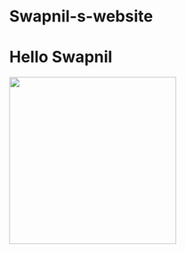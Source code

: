 # Swapnil-s-website
<html>
  <head>
  </head>
  <body>
    <h1> Hello Swapnil</h1>
    <img src="C:\Users\bca2\OneDrive\Pictures\134023884217024209.jpg" width=300>
  </body>
</html>
